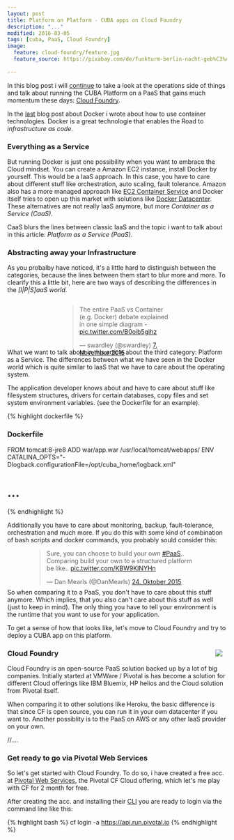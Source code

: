 ```yaml
---
layout: post
title: Platform on Platform - CUBA apps on Cloud Foundry
description: "..."
modified: 2016-03-05
tags: [cuba, PaaS, Cloud Foundry]
image:
  feature: cloud-foundry/feature.jpg
  feature_source: https://pixabay.com/de/funkturm-berlin-nacht-geb%C3%A4ude-490032/
  
---
```


In this blog post i will [continue](http://www.road-to-cuba-and-beyond.com/put-a-island-into-a-box-how-to-dockerize-your-cuba-app/) to take a look at the operations side of things and talk about running the CUBA Platform on a PaaS that gains much momentum these days: [Cloud Foundry](https://www.cloudfoundry.org/).

<!-- more -->

In the [last](http://www.road-to-cuba-and-beyond.com/put-a-island-into-a-box-how-to-dockerize-your-cuba-app/) blog post about Docker i wrote about how to use container technologies. Docker is a great technologie that enables the Road to *infrastructure as code*. 

### Everything as a Service
But running Docker is just one possibility when you want to embrace the Cloud mindset. You can create a Amazon EC2 instance, install Docker by yourself. This would be a IaaS approach. In this case, you have to care about different stuff like orchestration, auto scaling, fault tolerance. Amazon also has a more managed approach like [EC2 Container Service](https://aws.amazon.com/documentation/ecs/) and Docker itself tries to open up this market with solutions like [Docker Datacenter](https://www.docker.com/products/docker-datacenter). These alternatives are not really IaaS anymore, but more *Container as a Service (CaaS)*.

CaaS blurs the lines between classic IaaS and the topic i want to talk about in this article: *Platform as a Service (PaaS)*. 

### Abstracting away your Infrastructure

As you probalby have noticed, it's a little hard to distinguish between the categories, because the lines between them start to blur more and more. To clearify this a little bit, here are two ways of describing the differences in the *\[I\|P\|S\]aaS world*.

<figure class="center">
	<img src="{{ site.url }}/images/cloud-foundry/iaas-paas-saas.png" alt="">
</figure>


<div style="margin: auto auto 25% 25%; width: 50%">
<blockquote class="twitter-tweet" data-lang="de"><p lang="en" dir="ltr">The entire PaaS vs Container (e.g. Docker) debate explained in one simple diagram - <a href="https://t.co/B0oib5gihz">pic.twitter.com/B0oib5gihz</a></p>&mdash; swardley (@swardley) <a href="https://twitter.com/swardley/status/663089099989889024">7. November 2015</a></blockquote>
<script async src="//platform.twitter.com/widgets.js" charset="utf-8"></script>  
</div>

<div style="margin-top:-175px">&nbsp;</div>

What we want to talk about in this article about the third category: Platform as a Service. The differences between what we have seen in the Docker world which is quite similar to IaaS that we have to care about the operating system. 

The application developer knows about and have to care about stuff like filesystem structures, drivers for certain databases, copy files and set system environment variables. (see the Dockerfile for an example).


{% highlight dockerfile %}

### Dockerfile

FROM tomcat:8-jre8
ADD war/app.war /usr/local/tomcat/webapps/
ENV CATALINA_OPTS="-Dlogback.configurationFile=/opt/cuba_home/logback.xml"
# ...

{% endhighlight %}


Additionally you have to care about monitoring, backup, fault-tolerance, orchestration and much more. If you do this with some kind of combination of bash scripts and docker commands, you probably sould consider this:
  
<div style="margin: auto auto 10% 10%; width: 75%">
    <blockquote class="twitter-tweet" data-lang="de"><p lang="en" dir="ltr">Sure, you can choose to build your own <a href="https://twitter.com/hashtag/PaaS?src=hash">#PaaS</a>.. Comparing build your own to a structured platform be like.. <a href="https://t.co/KBW9KINYHn">pic.twitter.com/KBW9KINYHn</a></p>&mdash; Dan Mearls (@DanMearls) <a href="https://twitter.com/DanMearls/status/657961157114875905">24. Oktober 2015</a></blockquote>
<script async src="//platform.twitter.com/widgets.js" charset="utf-8"></script>

</div>


<div style="margin-top:-75px">&nbsp;</div>

So when comparing it to a PaaS, you don't have to care about this stuff anymore. Which implies, that you also can't care about this stuff as well (just to keep in mind). The only thing you have to tell your environment is the runtime that you want to use for your application.

To get a sense of how that looks like, let's move to Cloud Foundry and try to deploy a CUBA app on this platform.

<img style="float:right; padding: 10px;" src="{{site.url}}/images/cloud-foundry/cloud.png">

### Cloud Foundry 

Cloud Foundry is an open-source PaaS solution backed up by a lot of big companies. Initially started at VMWare / Pivotal is has become a solution for different Cloud offerings like IBM Bluemix, HP helios and the Cloud solution from Pivotal itself.

When comparing it to other solutions like Heroku, the basic difference is that since CF is open source, you can run it in your own datacenter if you want to. Another possiblity is to the PaaS on AWS or any other IaaS provider on your own.

//....


### Get ready to go via Pivotal Web Services
So let's get started with Cloud Foundry. To do so, i have created a free acc. at [Pivotal Web Services](https://run.pivotal.io/), the Pivotal CF Cloud offering, which let's me play with CF for 2 month for free.

After creating the acc. and installing their [CLI](http://docs.run.pivotal.io/cf-cli/) you are ready to login via the command line like this:

{% highlight bash %}
cf login -a https://api.run.pivotal.io
{% endhighlight %}

